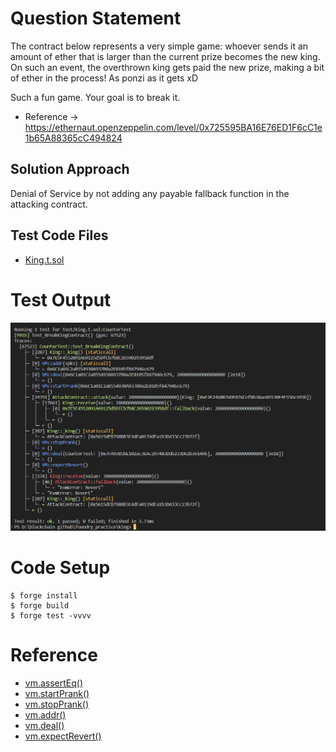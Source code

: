 # Question Statement
The contract below represents a very simple game: whoever sends it an amount of ether that is larger than the current prize becomes the new king. On such an event, the overthrown king gets paid the new prize, making a bit of ether in the process! As ponzi as it gets xD

Such a fun game. Your goal is to break it.
- Reference ->
https://ethernaut.openzeppelin.com/level/0x725595BA16E76ED1F6cC1e1b65A88365cC494824

## Solution Approach
Denial of Service by not adding any payable fallback function in the attacking contract.

## Test Code Files

- [King.t.sol](./test/King.t.sol)

# Test Output 
![test output](image.png)

# Code Setup 
``` 
$ forge install
$ forge build
$ forge test -vvvv
```

# Reference 
- [vm.assertEq()](https://book.getfoundry.sh/reference/forge-std/assertEq)
- [vm.startPrank()](https://book.getfoundry.sh/cheatcodes/start-prank)
- [vm.stopPrank()](https://book.getfoundry.sh/cheatcodes/stop-prank)
- [vm.addr()](https://book.getfoundry.sh/cheatcodes/addr)
- [vm.deal()](https://book.getfoundry.sh/cheatcodes/deal)
- [vm.expectRevert()](https://book.getfoundry.sh/cheatcodes/expect-revert)